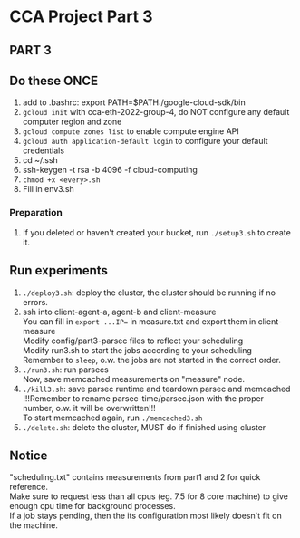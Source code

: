 # CCA Project Part 3

## PART 3

## Do these ONCE
1. add to .bashrc: export PATH=$PATH:<your-path>/google-cloud-sdk/bin
2. `gcloud init` with cca-eth-2022-group-4, do NOT configure any default computer region and zone
3. `gcloud compute zones list` to enable compute engine API
4. `gcloud auth application-default login` to configure your default credentials
5. cd ~/.ssh
6. ssh-keygen -t rsa -b 4096 -f cloud-computing
7. `chmod +x <every>.sh`
8. Fill in env3.sh

### Preparation
1. If you deleted or haven't created your bucket, run `./setup3.sh` to create it.

## Run experiments
1. `./deploy3.sh`: deploy the cluster, the cluster should be running if no errors.
2. ssh into client-agent-a, agent-b and client-measure\
You can fill in `export ...IP=` in measure.txt and export them in client-measure\
Modify config/part3-parsec files to reflect your scheduling\
Modify run3.sh to start the jobs according to your scheduling\
Remember to `sleep`, o.w. the jobs are not started in the correct order.
3. `./run3.sh`: run parsecs\
Now, save memcached measurements on "measure" node.
4. `./kill3.sh`: save parsec runtime and teardown parsec and memcached\
!!!Remember to rename parsec-time/parsec.json with the proper number, o.w. it will be overwritten!!!\
To start memcached again, run `./memcached3.sh`
5. `./delete.sh`: delete the cluster, MUST do if finished using cluster

## Notice
"scheduling.txt" contains measurements from part1 and 2 for quick reference.\
Make sure to request less than all cpus (eg. 7.5 for 8 core machine) to give enough cpu time for background processes.\
If a job stays pending, then the its configuration most likely doesn't fit on the machine.

